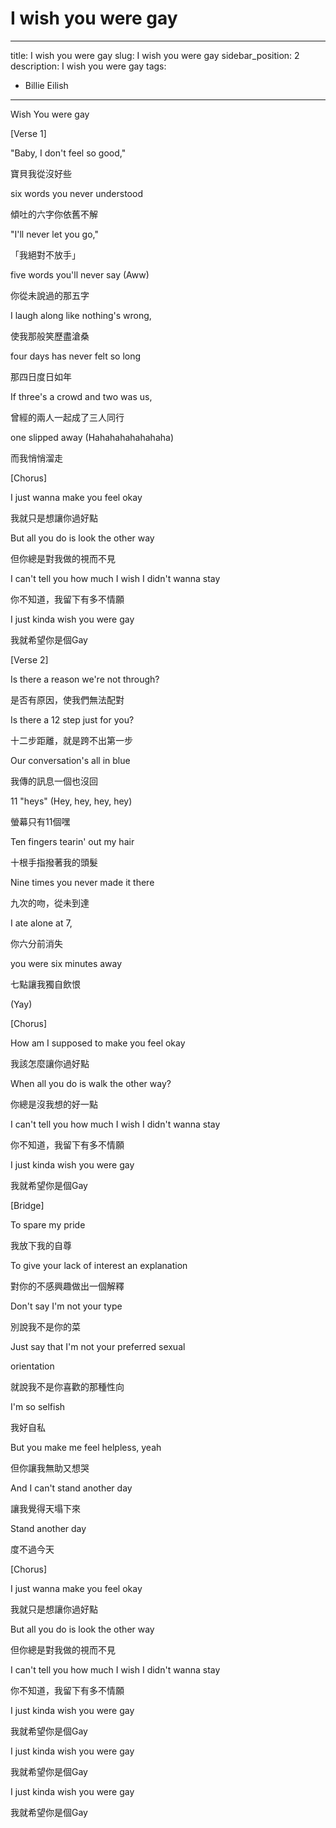 # I wish you were gay

---
title: I wish you were gay
slug: I wish you were gay
sidebar_position: 2
description: I wish you were gay
tags:
  - Billie Eilish
---



Wish You were gay

[Verse 1]

"Baby, I don't feel so good,"

寶貝我從沒好些

six words you never understood

傾吐的六字你依舊不解

"I'll never let you go,"

「我絕對不放手」

five words you'll never say (Aww)

你從未說過的那五字

I laugh along like nothing's wrong,

使我那般笑歷盡滄桑

four days has never felt so long

那四日度日如年

If three's a crowd and two was us,

曾經的兩人一起成了三人同行

one slipped away (Hahahahahahahaha)

而我悄悄溜走

[Chorus]

I just wanna make you feel okay

我就只是想讓你過好點

But all you do is look the other way

但你總是對我做的視而不見

I can't tell you how much I wish I didn't wanna stay

你不知道，我留下有多不情願

I just kinda wish you were gay

我就希望你是個Gay

[Verse 2]

Is there a reason we're not through?

是否有原因，使我們無法配對

Is there a 12 step just for you?

十二步距離，就是跨不出第一步

Our conversation's all in blue

我傳的訊息一個也沒回

11 "heys" (Hey, hey, hey, hey)

螢幕只有11個嘿

Ten fingers tearin' out my hair

十根手指撥著我的頭髮

Nine times you never made it there

九次的吻，從未到達

I ate alone at 7,

你六分前消失

you were six minutes away

七點讓我獨自飲恨

(Yay)

[Chorus]

How am I supposed to make you feel okay

我該怎麼讓你過好點

When all you do is walk the other way?

你總是沒我想的好一點

I can't tell you how much I wish I didn't wanna stay

你不知道，我留下有多不情願

I just kinda wish you were gay

我就希望你是個Gay

[Bridge]

To spare my pride

我放下我的自尊

To give your lack of interest an explanation

對你的不感興趣做出一個解釋

Don't say I'm not your type

別說我不是你的菜

Just say that I'm not your preferred sexual

orientation

就說我不是你喜歡的那種性向

I'm so selfish

我好自私

But you make me feel helpless, yeah

但你讓我無助又想哭

And I can't stand another day

讓我覺得天塌下來

Stand another day

度不過今天

[Chorus]

I just wanna make you feel okay

我就只是想讓你過好點

But all you do is look the other way

但你總是對我做的視而不見

I can't tell you how much I wish I didn't wanna stay

你不知道，我留下有多不情願

I just kinda wish you were gay

我就希望你是個Gay

I just kinda wish you were gay

我就希望你是個Gay

I just kinda wish you were gay

我就希望你是個Gay